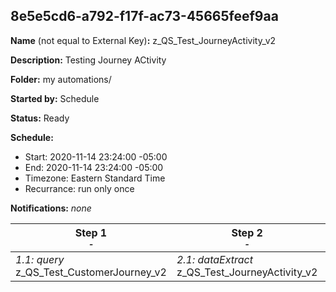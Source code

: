 ## 8e5e5cd6-a792-f17f-ac73-45665feef9aa

**Name** (not equal to External Key)**:** z_QS_Test_JourneyActivity_v2

**Description:** Testing Journey ACtivity

**Folder:** my automations/

**Started by:** Schedule

**Status:** Ready

**Schedule:**

* Start: 2020-11-14 23:24:00 -05:00
* End: 2020-11-14 23:24:00 -05:00
* Timezone: Eastern Standard Time
* Recurrance: run only once

**Notifications:** _none_


| Step 1<br>_<small>-</small>_ | Step 2<br>_<small>-</small>_ | Step 3<br>_<small>-</small>_ |
| --- | --- | --- |
| _1.1: query_<br>z_QS_Test_CustomerJourney_v2 | _2.1: dataExtract_<br>z_QS_Test_JourneyActivity_v2 | _3.1: fileTransfer_<br>z_QS_Test_JourneyActivity_v2 |
